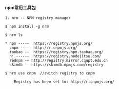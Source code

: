 #### npm常用工具包


`1. nrm -- NPM registry manager`
```
$ npm install -g nrm
```

```
$ nrm ls

* npm -----  https://registry.npmjs.org/
  cnpm ----  http://r.cnpmjs.org/
  taobao --  https://registry.npm.taobao.org/
  nj ------  https://registry.nodejitsu.com/
  rednpm -- http://registry.mirror.cqupt.edu.cn
  skimdb -- https://skimdb.npmjs.com/registry
```

```
$ nrm use cnpm  //switch registry to cnpm

    Registry has been set to: http://r.cnpmjs.org/
```
